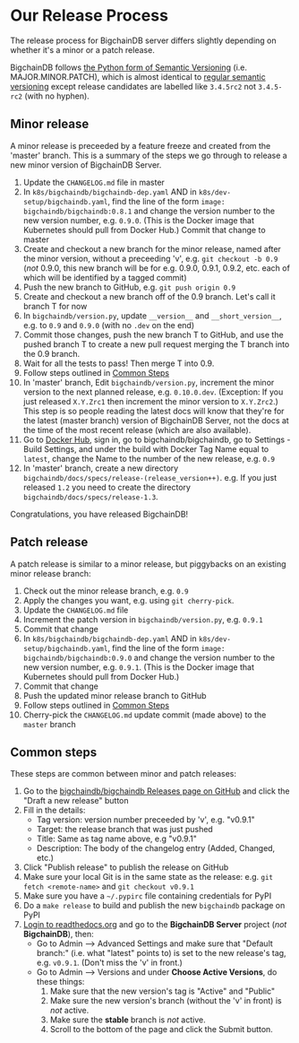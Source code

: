 # Our Release Process

The release process for BigchainDB server differs slightly depending on whether it's a minor or a patch release.

BigchainDB follows 
[the Python form of Semantic Versioning](https://packaging.python.org/tutorials/distributing-packages/#choosing-a-versioning-scheme)
(i.e. MAJOR.MINOR.PATCH),
which is almost identical
to [regular semantic versioning](http://semver.org/)
except release candidates are labelled like
`3.4.5rc2` not `3.4.5-rc2` (with no hyphen).


## Minor release

A minor release is preceeded by a feature freeze and created from the 'master' branch. This is a summary of the steps we go through to release a new minor version of BigchainDB Server.

1. Update the `CHANGELOG.md` file in master
1. In `k8s/bigchaindb/bigchaindb-dep.yaml` AND in `k8s/dev-setup/bigchaindb.yaml`, find the line of the form `image: bigchaindb/bigchaindb:0.8.1` and change the version number to the new version number, e.g. `0.9.0`. (This is the Docker image that Kubernetes should pull from Docker Hub.) Commit that change to master
1. Create and checkout a new branch for the minor release, named after the minor version, without a preceeding 'v', e.g. `git checkout -b 0.9` (*not* 0.9.0, this new branch will be for e.g. 0.9.0, 0.9.1, 0.9.2, etc. each of which will be identified by a tagged commit)
1. Push the new branch to GitHub, e.g. `git push origin 0.9`
1. Create and checkout a new branch off of the 0.9 branch. Let's call it branch T for now
1. In `bigchaindb/version.py`, update `__version__` and `__short_version__`, e.g. to `0.9` and `0.9.0` (with no `.dev` on the end)
1. Commit those changes, push the new branch T to GitHub, and use the pushed branch T to create a new pull request merging the T branch into the 0.9 branch.
1. Wait for all the tests to pass! Then merge T into 0.9.
1. Follow steps outlined in [Common Steps](#common-steps)
1. In 'master' branch, Edit `bigchaindb/version.py`, increment the minor version to the next planned release, e.g. `0.10.0.dev`. (Exception: If you just released `X.Y.Zrc1` then increment the minor version to `X.Y.Zrc2`.) This step is so people reading the latest docs will know that they're for the latest (master branch) version of BigchainDB Server, not the docs at the time of the most recent release (which are also available).
1. Go to [Docker Hub](https://hub.docker.com/), sign in, go to bigchaindb/bigchaindb, go to Settings - Build Settings, and under the build with Docker Tag Name equal to `latest`, change the Name to the number of the new release, e.g. `0.9`
1. In 'master' branch, create a new directory `bigchaindb/docs/specs/release-(release_version++)`. e.g. If you just released `1.2` you need to create the directory `bigchaindb/docs/specs/release-1.3`.

Congratulations, you have released BigchainDB!

## Patch release

A patch release is similar to a minor release, but piggybacks on an existing minor release branch:

1. Check out the minor release branch, e.g. `0.9`
1. Apply the changes you want, e.g. using `git cherry-pick`.
1. Update the `CHANGELOG.md` file
1. Increment the patch version in `bigchaindb/version.py`, e.g. `0.9.1`
1. Commit that change
1. In `k8s/bigchaindb/bigchaindb-dep.yaml` AND in `k8s/dev-setup/bigchaindb.yaml`, find the line of the form `image: bigchaindb/bigchaindb:0.9.0` and change the version number to the new version number, e.g. `0.9.1`. (This is the Docker image that Kubernetes should pull from Docker Hub.)
1. Commit that change
1. Push the updated minor release branch to GitHub
1. Follow steps outlined in [Common Steps](#common-steps)
1. Cherry-pick the `CHANGELOG.md` update commit (made above) to the `master` branch

## Common steps

These steps are common between minor and patch releases:

1. Go to the [bigchaindb/bigchaindb Releases page on GitHub](https://github.com/bigchaindb/bigchaindb/releases)
   and click the "Draft a new release" button
1. Fill in the details:
   - Tag version: version number preceeded by 'v', e.g. "v0.9.1"
   - Target: the release branch that was just pushed
   - Title: Same as tag name above, e.g "v0.9.1"
   - Description: The body of the changelog entry (Added, Changed, etc.)
1. Click "Publish release" to publish the release on GitHub
1. Make sure your local Git is in the same state as the release: e.g. `git fetch <remote-name>` and `git checkout v0.9.1`
1. Make sure you have a `~/.pypirc` file containing credentials for PyPI
1. Do a `make release` to build and publish the new `bigchaindb` package on PyPI
1. [Login to readthedocs.org](https://readthedocs.org/accounts/login/) and go to the **BigchainDB Server** project (*not* **BigchainDB**), then:
   - Go to Admin --> Advanced Settings
     and make sure that "Default branch:" (i.e. what "latest" points to)
     is set to the new release's tag, e.g. `v0.9.1`.
     (Don't miss the 'v' in front.)
   - Go to Admin --> Versions
     and under **Choose Active Versions**, do these things:
     1. Make sure that the new version's tag is "Active" and "Public"
     2. Make sure the new version's branch
        (without the 'v' in front) is _not_ active.
     3. Make sure the **stable** branch is _not_ active.
     4. Scroll to the bottom of the page and click the Submit button.
